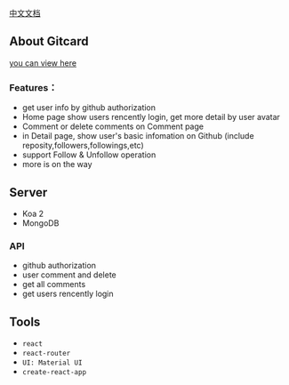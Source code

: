 [中文文档](./zh-cn.md)

## About Gitcard
[you can view here](http://github.lijundong.com/)

### Features：
- get user info by github authorization
- Home page show users rencently login, get more detail by user avatar
- Comment or delete comments on Comment page
- in Detail page, show user's basic infomation on Github (include reposity,followers,followings,etc)
- support Follow & Unfollow operation
- more is on the way

## Server

- Koa 2
- MongoDB

### API

- github authorization
- user comment and delete
- get all comments
- get users rencently login

## Tools 

- `react`
- `react-router`
- `UI: Material UI`
- `create-react-app`



